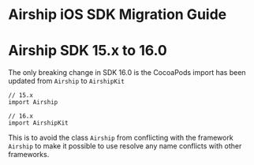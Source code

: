 # Airship iOS SDK Migration Guide

# Airship SDK 15.x to 16.0

The only breaking change in SDK 16.0 is the CocoaPods import has been updated from `Airship` to `AirshipKit`

```
// 15.x
import Airship

// 16.x
import AirshipKit
```

This is to avoid the class `Airship` from conflicting with the framework `Airship` to make it possible to use resolve any name conflicts with other frameworks.

